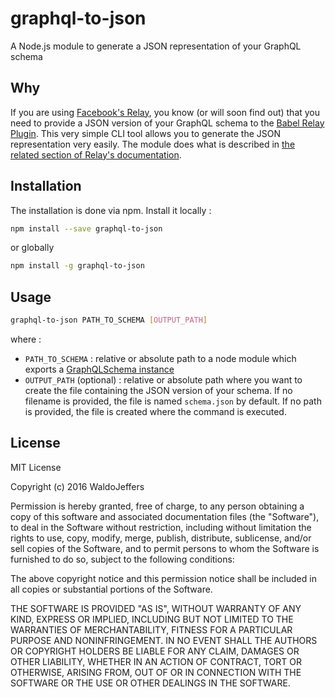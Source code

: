 # graphql-to-json
A Node.js module to generate a JSON representation of your GraphQL schema

## Why
If you are using [Facebook's Relay](https://facebook.github.io/relay/), you know (or will soon find out) that you need to provide a JSON version of your GraphQL schema to the [Babel Relay Plugin](https://facebook.github.io/relay/docs/guides-babel-plugin.html). This very simple CLI tool allows you to generate the JSON representation very easily. The module does what is described in [the related section of Relay's documentation](https://facebook.github.io/relay/docs/guides-babel-plugin.html#schema-json).

## Installation
The installation is done via npm. Install it locally :
```bash
npm install --save graphql-to-json
```

or globally
```bash
npm install -g graphql-to-json
```

## Usage
```bash
graphql-to-json PATH_TO_SCHEMA [OUTPUT_PATH]
```
where :
* `PATH_TO_SCHEMA` : relative or absolute path to a node module which exports a [GraphQLSchema instance](http://graphql.org/graphql-js/type/#graphqlschema)
* `OUTPUT_PATH` (optional) : relative or absolute path where you want to create the file containing the JSON version of your schema. If no filename is provided, the file is named `schema.json` by default. If no path is provided, the file is created where the command is executed.

## License
MIT License

Copyright (c) 2016 WaldoJeffers

Permission is hereby granted, free of charge, to any person obtaining a copy of this software and associated documentation files (the "Software"), to deal in the Software without restriction, including without limitation the rights to use, copy, modify, merge, publish, distribute, sublicense, and/or sell copies of the Software, and to permit persons to whom the Software is furnished to do so, subject to the following conditions:

The above copyright notice and this permission notice shall be included in all copies or substantial portions of the Software.

THE SOFTWARE IS PROVIDED "AS IS", WITHOUT WARRANTY OF ANY KIND, EXPRESS OR IMPLIED, INCLUDING BUT NOT LIMITED TO THE WARRANTIES OF MERCHANTABILITY, FITNESS FOR A PARTICULAR PURPOSE AND NONINFRINGEMENT. IN NO EVENT SHALL THE AUTHORS OR COPYRIGHT HOLDERS BE LIABLE FOR ANY CLAIM, DAMAGES OR OTHER LIABILITY, WHETHER IN AN ACTION OF CONTRACT, TORT OR OTHERWISE, ARISING FROM, OUT OF OR IN CONNECTION WITH THE SOFTWARE OR THE USE OR OTHER DEALINGS IN THE SOFTWARE.
